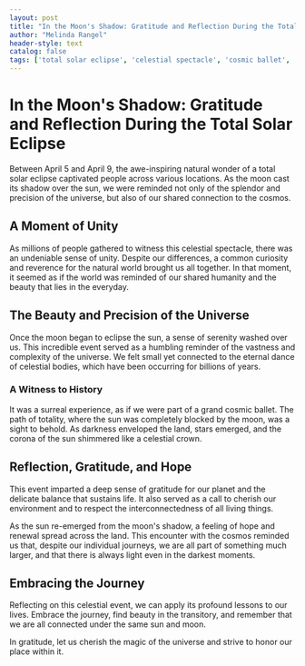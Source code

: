 ```yaml
---
layout: post
title: "In the Moon's Shadow: Gratitude and Reflection During the Total Solar Eclipse"
author: "Melinda Rangel"
header-style: text
catalog: false
tags: ['total solar eclipse', 'celestial spectacle', 'cosmic ballet', 'gratitude', 'reflection', 'unity', 'cosmos', 'environment', 'hope', 'renewal']
---
```


# In the Moon's Shadow: Gratitude and Reflection During the Total Solar Eclipse

Between April 5 and April 9, the awe-inspiring natural wonder of a total solar eclipse captivated people across various locations. As the moon cast its shadow over the sun, we were reminded not only of the splendor and precision of the universe, but also of our shared connection to the cosmos.

## A Moment of Unity

As millions of people gathered to witness this celestial spectacle, there was an undeniable sense of unity. Despite our differences, a common curiosity and reverence for the natural world brought us all together. In that moment, it seemed as if the world was reminded of our shared humanity and the beauty that lies in the everyday.

## The Beauty and Precision of the Universe

Once the moon began to eclipse the sun, a sense of serenity washed over us. This incredible event served as a humbling reminder of the vastness and complexity of the universe. We felt small yet connected to the eternal dance of celestial bodies, which have been occurring for billions of years.

### A Witness to History

It was a surreal experience, as if we were part of a grand cosmic ballet. The path of totality, where the sun was completely blocked by the moon, was a sight to behold. As darkness enveloped the land, stars emerged, and the corona of the sun shimmered like a celestial crown.

## Reflection, Gratitude, and Hope

This event imparted a deep sense of gratitude for our planet and the delicate balance that sustains life. It also served as a call to cherish our environment and to respect the interconnectedness of all living things.

As the sun re-emerged from the moon's shadow, a feeling of hope and renewal spread across the land. This encounter with the cosmos reminded us that, despite our individual journeys, we are all part of something much larger, and that there is always light even in the darkest moments.

## Embracing the Journey

Reflecting on this celestial event, we can apply its profound lessons to our lives. Embrace the journey, find beauty in the transitory, and remember that we are all connected under the same sun and moon.

In gratitude, let us cherish the magic of the universe and strive to honor our place within it.